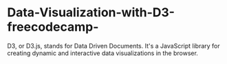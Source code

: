 # Data-Visualization-with-D3-freecodecamp-
D3, or D3.js, stands for Data Driven Documents. It's a JavaScript library for creating dynamic and interactive data visualizations in the browser.
